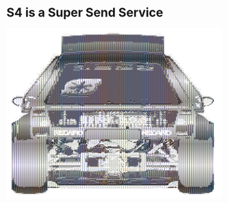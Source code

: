 # S4 is a Super Send Service

![alt text][logo]

[logo]: https://github.com/ilariofebi/S4/raw/master/docs/lds4.png "Lancia Delta S4"
